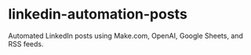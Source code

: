 # linkedin-automation-posts
Automated LinkedIn posts using Make.com, OpenAI, Google Sheets, and RSS feeds.
